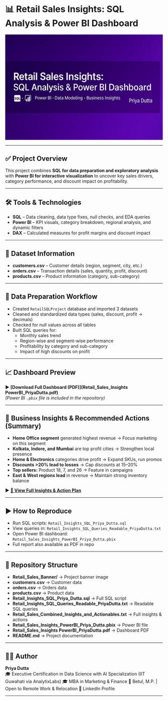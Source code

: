 # 📊 Retail Sales Insights: SQL Analysis & Power BI Dashboard

![Banner](Retail_Sales_Banner.png)

---

## ✅ Project Overview
This project combines **SQL for data preparation and exploratory analysis** with **Power BI for interactive visualization** to uncover key sales drivers, category performance, and discount impact on profitability.  

---

## 🛠 Tools & Technologies
- **SQL** – Data cleaning, data type fixes, null checks, and EDA queries  
- **Power BI** – KPI visuals, category breakdown, regional analysis, and dynamic filters  
- **DAX** – Calculated measures for profit margins and discount impact  

---

## 📂 Dataset Information
- **customers.csv** – Customer details (region, segment, city, etc.)  
- **orders.csv** – Transaction details (sales, quantity, profit, discount)  
- **products.csv** – Product information (category, sub-category)  

---

## 🔧 Data Preparation Workflow
- Created `RetailSQLProject` database and imported 3 datasets  
- Cleaned and standardized data types (sales, discount, profit → decimals)  
- Checked for null values across all tables  
- Built SQL queries for:
  - Monthly sales trend  
  - Region-wise and segment-wise performance  
  - Profitability by category and sub-category  
  - Impact of high discounts on profit  

---

## 📈 Dashboard Preview
▶ **[Download Full Dashboard (PDF)](Retail_Sales_Insights PowerBI_PriyaDutta.pdf)**  
*(Power BI `.pbix` file is included in the repository)*  

---

## 📌 Business Insights & Recommended Actions (Summary)
- **Home Office segment** generated highest revenue → Focus marketing on this segment  
- **Kolkata, Indore, and Mumbai** are top profit cities → Strengthen local presence  
- **Home & Electronics** categories drive profit → Expand SKUs, run promos  
- **Discounts >20% lead to losses** → Cap discounts at 15–20%  
- **Top sellers:** Product 18, 7, and 26 → Feature in campaigns  
- **East & West regions lead** in revenue → Maintain strong inventory balance  

▶ **[📄 View Full Insights & Action Plan](Retail_Sales_Combined_Insights_and_Actionables.txt)**  

---

## ▶ How to Reproduce
- Run SQL scripts: `Retail_Insights_SQL_Priya_Dutta.sql`  
- View queries in: `Retail_Insights_SQL_Queries_Readable_PriyaDutta.txt`  
- Open Power BI dashboard: `Retail_Sales_Insights_PowerBI_Priya_Dutta.pbix`  
- Full report also available as PDF in repo  

---

## 📂 Repository Structure
- **Retail_Sales_Banner/** → Project banner image  
- **customers.csv** → Customer data  
- **orders.csv** → Orders data  
- **products.csv** → Product data  
- **Retail_Insights_SQL_Priya_Dutta.sql** → Full SQL script  
- **Retail_Insights_SQL_Queries_Readable_PriyaDutta.txt** → Readable SQL queries  
- **Retail_Sales_Combined_Insights_and_Actionables.txt** → Full insights & actions  
- **Retail_Sales_Insights_PowerBI_Priya_Dutta.pbix** → Power BI file  
- **Retail_Sales_Insights PowerBI_PriyaDutta.pdf** → Dashboard PDF  
- **README.md** → Project documentation  

---

## 👩‍💻 Author
**Priya Dutta**  
🎓 Executive Certification in Data Science with AI Specialization (IIT Guwahati via AnalytixLabs)
🎓 MBA in Marketing & Finance
📍 Betul, M.P. | Open to Remote Work & Relocation
🔗 LinkedIn Profile 

---



